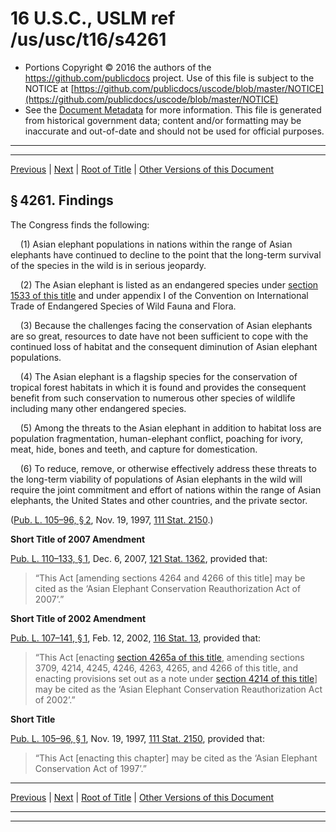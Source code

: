 ---
---

# 16 U.S.C., USLM ref /us/usc/t16/s4261

* Portions Copyright © 2016 the authors of the https://github.com/publicdocs project.
  Use of this file is subject to the NOTICE at [https://github.com/publicdocs/uscode/blob/master/NOTICE](https://github.com/publicdocs/uscode/blob/master/NOTICE)
* See the [Document Metadata](././../../../..//README.md) for more information.
  This file is generated from historical government data; content and/or formatting may be inaccurate and out-of-date and should not be used for official purposes.

----------
----------

[Previous](./../../../..//us/usc/t16/ch62A/m__us_usc_t16_ch62A.md) | [Next](./../../../..//us/usc/t16/ch62A/m__us_usc_t16_s4262.md) | [Root of Title](./../../../../) | [Other Versions of this Document](https://publicdocs.github.io/go/links?ns=uslm&ref=%2Fus%2Fusc%2Ft16%2Fs4261)

## § 4261. Findings

The Congress finds the following:

    (1) Asian elephant populations in nations within the range of Asian elephants have continued to decline to the point that the long-term survival of the species in the wild is in serious jeopardy.

    (2) The Asian elephant is listed as an endangered species under [section 1533 of this title][/us/usc/t16/s1533] and under appendix I of the Convention on International Trade of Endangered Species of Wild Fauna and Flora.

    (3) Because the challenges facing the conservation of Asian elephants are so great, resources to date have not been sufficient to cope with the continued loss of habitat and the consequent diminution of Asian elephant populations.

    (4) The Asian elephant is a flagship species for the conservation of tropical forest habitats in which it is found and provides the consequent benefit from such conservation to numerous other species of wildlife including many other endangered species.

    (5) Among the threats to the Asian elephant in addition to habitat loss are population fragmentation, human-elephant conflict, poaching for ivory, meat, hide, bones and teeth, and capture for domestication.

    (6) To reduce, remove, or otherwise effectively address these threats to the long-term viability of populations of Asian elephants in the wild will require the joint commitment and effort of nations within the range of Asian elephants, the United States and other countries, and the private sector.

([Pub. L. 105–96, § 2][/us/pl/105/96/s2], Nov. 19, 1997, [111 Stat. 2150][/us/stat/111/2150].)

 __Short Title of 2007 Amendment__ 

[Pub. L. 110–133, § 1][/us/pl/110/133/s1], Dec. 6, 2007, [121 Stat. 1362][/us/stat/121/1362], provided that: 

> “This Act \[amending sections 4264 and 4266 of this title\] may be cited as the ‘Asian Elephant Conservation Reauthorization Act of 2007’.”

 __Short Title of 2002 Amendment__ 

[Pub. L. 107–141, § 1][/us/pl/107/141/s1], Feb. 12, 2002, [116 Stat. 13][/us/stat/116/13], provided that: 

> “This Act \[enacting [section 4265a of this title][/us/usc/t16/s4265a], amending sections 3709, 4214, 4245, 4246, 4263, 4265, and 4266 of this title, and enacting provisions set out as a note under [section 4214 of this title][/us/usc/t16/s4214]\] may be cited as the ‘Asian Elephant Conservation Reauthorization Act of 2002’.”

 __Short Title__ 

[Pub. L. 105–96, § 1][/us/pl/105/96/s1], Nov. 19, 1997, [111 Stat. 2150][/us/stat/111/2150], provided that: 

> “This Act \[enacting this chapter\] may be cited as the ‘Asian Elephant Conservation Act of 1997’.”

----------

[Previous](./../../../..//us/usc/t16/ch62A/m__us_usc_t16_ch62A.md) | [Next](./../../../..//us/usc/t16/ch62A/m__us_usc_t16_s4262.md) | [Root of Title](./../../../../) | [Other Versions of this Document](https://publicdocs.github.io/go/links?ns=uslm&ref=%2Fus%2Fusc%2Ft16%2Fs4261)

----------
----------

[/us/usc/t16/s1533]: https://publicdocs.github.io/go/links?ns=uslm&ref=%2Fus%2Fusc%2Ft16%2Fs1533
[/us/pl/105/96/s2]: https://publicdocs.github.io/go/links?ns=uslm&ref=%2Fus%2Fpl%2F105%2F96%2Fs2
[/us/stat/111/2150]: https://publicdocs.github.io/go/links?ns=uslm&ref=%2Fus%2Fstat%2F111%2F2150
[/us/pl/110/133/s1]: https://publicdocs.github.io/go/links?ns=uslm&ref=%2Fus%2Fpl%2F110%2F133%2Fs1
[/us/stat/121/1362]: https://publicdocs.github.io/go/links?ns=uslm&ref=%2Fus%2Fstat%2F121%2F1362
[/us/pl/107/141/s1]: https://publicdocs.github.io/go/links?ns=uslm&ref=%2Fus%2Fpl%2F107%2F141%2Fs1
[/us/stat/116/13]: https://publicdocs.github.io/go/links?ns=uslm&ref=%2Fus%2Fstat%2F116%2F13
[/us/usc/t16/s4265a]: https://publicdocs.github.io/go/links?ns=uslm&ref=%2Fus%2Fusc%2Ft16%2Fs4265a
[/us/usc/t16/s4214]: https://publicdocs.github.io/go/links?ns=uslm&ref=%2Fus%2Fusc%2Ft16%2Fs4214
[/us/pl/105/96/s1]: https://publicdocs.github.io/go/links?ns=uslm&ref=%2Fus%2Fpl%2F105%2F96%2Fs1
[/us/stat/111/2150]: https://publicdocs.github.io/go/links?ns=uslm&ref=%2Fus%2Fstat%2F111%2F2150


